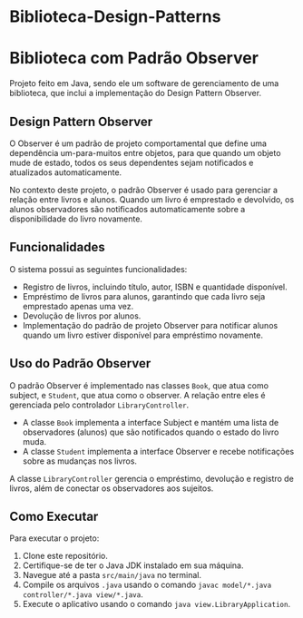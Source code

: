 # Biblioteca-Design-Patterns
# Biblioteca com Padrão Observer

Projeto feito em Java, sendo ele um software de gerenciamento de uma biblioteca, que inclui a implementação do Design Pattern Observer.

## Design Pattern Observer

O Observer é um padrão de projeto comportamental que define uma dependência um-para-muitos entre objetos, para que quando um objeto mude de estado, todos os seus dependentes sejam notificados e atualizados automaticamente.

No contexto deste projeto, o padrão Observer é usado para gerenciar a relação entre livros e alunos. Quando um livro é emprestado e devolvido, os alunos observadores são notificados automaticamente sobre a disponibilidade do livro novamente.

## Funcionalidades

O sistema possui as seguintes funcionalidades:

- Registro de livros, incluindo título, autor, ISBN e quantidade disponível.
- Empréstimo de livros para alunos, garantindo que cada livro seja emprestado apenas uma vez.
- Devolução de livros por alunos.
- Implementação do padrão de projeto Observer para notificar alunos quando um livro estiver disponível para empréstimo novamente.

## Uso do Padrão Observer

O padrão Observer é implementado nas classes `Book`, que atua como subject, e `Student`, que atua como o observer. A relação entre eles é gerenciada pelo controlador `LibraryController`.

- A classe `Book` implementa a interface Subject e mantém uma lista de observadores (alunos) que são notificados quando o estado do livro muda.
- A classe `Student` implementa a interface Observer e recebe notificações sobre as mudanças nos livros.

A classe `LibraryController` gerencia o empréstimo, devolução e registro de livros, além de conectar os observadores aos sujeitos.

## Como Executar

Para executar o projeto:

1. Clone este repositório.
2. Certifique-se de ter o Java JDK instalado em sua máquina.
3. Navegue até a pasta `src/main/java` no terminal.
4. Compile os arquivos `.java` usando o comando `javac model/*.java controller/*.java view/*.java`.
5. Execute o aplicativo usando o comando `java view.LibraryApplication`.